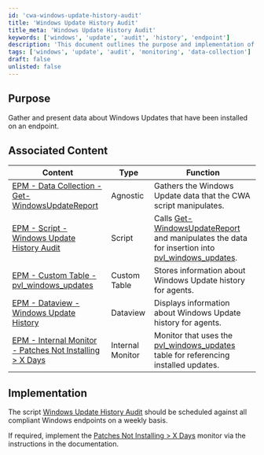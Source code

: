 ```yaml
---
id: 'cwa-windows-update-history-audit'
title: 'Windows Update History Audit'
title_meta: 'Windows Update History Audit'
keywords: ['windows', 'update', 'audit', 'history', 'endpoint']
description: 'This document outlines the purpose and implementation of the Windows Update History Audit script, which gathers and presents data about installed Windows Updates on endpoints. It also includes associated content that enhances the functionality of the script.'
tags: ['windows', 'update', 'audit', 'monitoring', 'data-collection']
draft: false
unlisted: false
---
```

## Purpose

Gather and present data about Windows Updates that have been installed on an endpoint.

## Associated Content

| Content                                                                                              | Type        | Function                                                                                                         |
|------------------------------------------------------------------------------------------------------|-------------|------------------------------------------------------------------------------------------------------------------|
| [EPM - Data Collection - Get-WindowsUpdateReport](https://proval.itglue.com/DOC-5078775-10372095) | Agnostic    | Gathers the Windows Update data that the CWA script manipulates.                                               |
| [EPM - Script - Windows Update History Audit](https://proval.itglue.com/DOC-5078775-12275093)     | Script      | Calls [Get-WindowsUpdateReport](https://proval.itglue.com/DOC-5078775-10372095) and manipulates the data for insertion into [pvl_windows_updates](https://proval.itglue.com/DOC-5078775-12275091). |
| [EPM - Custom Table - pvl_windows_updates](https://proval.itglue.com/DOC-5078775-12275091)         | Custom Table| Stores information about Windows Update history for agents.                                                     |
| [EPM - Dataview - Windows Update History](https://proval.itglue.com/DOC-5078775-12275090)          | Dataview    | Displays information about Windows Update history for agents.                                                  |
| [EPM - Internal Monitor - Patches Not Installing > X Days](https://proval.itglue.com/DOC-5078775-10946278) | Internal Monitor | Monitor that uses the [pvl_windows_updates](https://proval.itglue.com/DOC-5078775-12275091) table for referencing installed updates. |

## Implementation

The script [Windows Update History Audit](https://proval.itglue.com/DOC-5078775-12275093) should be scheduled against all compliant Windows endpoints on a weekly basis.

If required, implement the [Patches Not Installing > X Days](https://proval.itglue.com/DOC-5078775-10946278) monitor via the instructions in the documentation.



